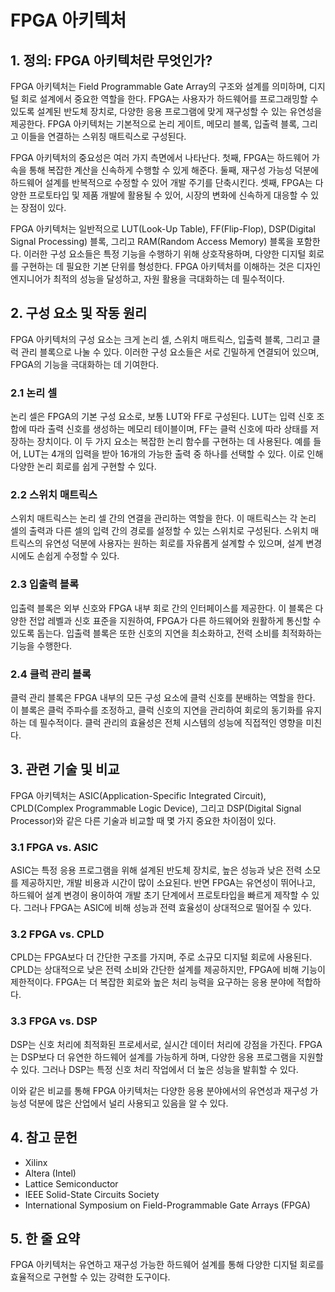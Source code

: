 # FPGA 아키텍처

## 1. 정의: **FPGA 아키텍처**란 무엇인가?
FPGA 아키텍처는 Field Programmable Gate Array의 구조와 설계를 의미하며, 디지털 회로 설계에서 중요한 역할을 한다. FPGA는 사용자가 하드웨어를 프로그래밍할 수 있도록 설계된 반도체 장치로, 다양한 응용 프로그램에 맞게 재구성할 수 있는 유연성을 제공한다. FPGA 아키텍처는 기본적으로 논리 게이트, 메모리 블록, 입출력 블록, 그리고 이들을 연결하는 스위칭 매트릭스로 구성된다.

FPGA 아키텍처의 중요성은 여러 가지 측면에서 나타난다. 첫째, FPGA는 하드웨어 가속을 통해 복잡한 계산을 신속하게 수행할 수 있게 해준다. 둘째, 재구성 가능성 덕분에 하드웨어 설계를 반복적으로 수정할 수 있어 개발 주기를 단축시킨다. 셋째, FPGA는 다양한 프로토타입 및 제품 개발에 활용될 수 있어, 시장의 변화에 신속하게 대응할 수 있는 장점이 있다. 

FPGA 아키텍처는 일반적으로 LUT(Look-Up Table), FF(Flip-Flop), DSP(Digital Signal Processing) 블록, 그리고 RAM(Random Access Memory) 블록을 포함한다. 이러한 구성 요소들은 특정 기능을 수행하기 위해 상호작용하며, 다양한 디지털 회로를 구현하는 데 필요한 기본 단위를 형성한다. FPGA 아키텍처를 이해하는 것은 디자인 엔지니어가 최적의 성능을 달성하고, 자원 활용을 극대화하는 데 필수적이다.

## 2. 구성 요소 및 작동 원리
FPGA 아키텍처의 구성 요소는 크게 논리 셀, 스위치 매트릭스, 입출력 블록, 그리고 클럭 관리 블록으로 나눌 수 있다. 이러한 구성 요소들은 서로 긴밀하게 연결되어 있으며, FPGA의 기능을 극대화하는 데 기여한다.

### 2.1 논리 셀
논리 셀은 FPGA의 기본 구성 요소로, 보통 LUT와 FF로 구성된다. LUT는 입력 신호 조합에 따라 출력 신호를 생성하는 메모리 테이블이며, FF는 클럭 신호에 따라 상태를 저장하는 장치이다. 이 두 가지 요소는 복잡한 논리 함수를 구현하는 데 사용된다. 예를 들어, LUT는 4개의 입력을 받아 16개의 가능한 출력 중 하나를 선택할 수 있다. 이로 인해 다양한 논리 회로를 쉽게 구현할 수 있다.

### 2.2 스위치 매트릭스
스위치 매트릭스는 논리 셀 간의 연결을 관리하는 역할을 한다. 이 매트릭스는 각 논리 셀의 출력과 다른 셀의 입력 간의 경로를 설정할 수 있는 스위치로 구성된다. 스위치 매트릭스의 유연성 덕분에 사용자는 원하는 회로를 자유롭게 설계할 수 있으며, 설계 변경 시에도 손쉽게 수정할 수 있다.

### 2.3 입출력 블록
입출력 블록은 외부 신호와 FPGA 내부 회로 간의 인터페이스를 제공한다. 이 블록은 다양한 전압 레벨과 신호 표준을 지원하여, FPGA가 다른 하드웨어와 원활하게 통신할 수 있도록 돕는다. 입출력 블록은 또한 신호의 지연을 최소화하고, 전력 소비를 최적화하는 기능을 수행한다.

### 2.4 클럭 관리 블록
클럭 관리 블록은 FPGA 내부의 모든 구성 요소에 클럭 신호를 분배하는 역할을 한다. 이 블록은 클럭 주파수를 조정하고, 클럭 신호의 지연을 관리하여 회로의 동기화를 유지하는 데 필수적이다. 클럭 관리의 효율성은 전체 시스템의 성능에 직접적인 영향을 미친다.

## 3. 관련 기술 및 비교
FPGA 아키텍처는 ASIC(Application-Specific Integrated Circuit), CPLD(Complex Programmable Logic Device), 그리고 DSP(Digital Signal Processor)와 같은 다른 기술과 비교할 때 몇 가지 중요한 차이점이 있다.

### 3.1 FPGA vs. ASIC
ASIC는 특정 응용 프로그램을 위해 설계된 반도체 장치로, 높은 성능과 낮은 전력 소모를 제공하지만, 개발 비용과 시간이 많이 소요된다. 반면 FPGA는 유연성이 뛰어나고, 하드웨어 설계 변경이 용이하여 개발 초기 단계에서 프로토타입을 빠르게 제작할 수 있다. 그러나 FPGA는 ASIC에 비해 성능과 전력 효율성이 상대적으로 떨어질 수 있다.

### 3.2 FPGA vs. CPLD
CPLD는 FPGA보다 더 간단한 구조를 가지며, 주로 소규모 디지털 회로에 사용된다. CPLD는 상대적으로 낮은 전력 소비와 간단한 설계를 제공하지만, FPGA에 비해 기능이 제한적이다. FPGA는 더 복잡한 회로와 높은 처리 능력을 요구하는 응용 분야에 적합하다.

### 3.3 FPGA vs. DSP
DSP는 신호 처리에 최적화된 프로세서로, 실시간 데이터 처리에 강점을 가진다. FPGA는 DSP보다 더 유연한 하드웨어 설계를 가능하게 하며, 다양한 응용 프로그램을 지원할 수 있다. 그러나 DSP는 특정 신호 처리 작업에서 더 높은 성능을 발휘할 수 있다. 

이와 같은 비교를 통해 FPGA 아키텍처는 다양한 응용 분야에서의 유연성과 재구성 가능성 덕분에 많은 산업에서 널리 사용되고 있음을 알 수 있다.

## 4. 참고 문헌
- Xilinx
- Altera (Intel)
- Lattice Semiconductor
- IEEE Solid-State Circuits Society
- International Symposium on Field-Programmable Gate Arrays (FPGA)

## 5. 한 줄 요약
FPGA 아키텍처는 유연하고 재구성 가능한 하드웨어 설계를 통해 다양한 디지털 회로를 효율적으로 구현할 수 있는 강력한 도구이다.